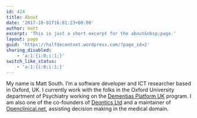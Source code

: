 ```yaml
---
id: 424
title: About
date: '2017-10-01T16:01:23+00:00'
author: matt
excerpt: 'This is just a short excerpt for the about&nbsp;page.'
layout: page
guid: 'https://halfdecentnet.wordpress.com/?page_id=2'
sharing_disabled:
    - 'a:1:{i:0;i:1;}'
switch_like_status:
    - 'a:1:{i:0;i:1;}'
---
```


My name is Matt South. I’m a software developer and ICT researcher based in Oxford, UK. I currently work with the folks in the Oxford University department of Psychiatry working on the [Dementias Platform UK](https://dementiasplatform.uk) program. I am also one of the co-founders of [Deontics Ltd](http://www.deontics.com) and a maintainer of [Openclinical.net](https://www.openclinical.net), assisting decision making in the medical domain.
